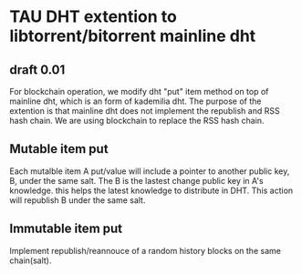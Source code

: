 # TAU DHT extention to libtorrent/bitorrent mainline dht
## draft 0.01
For blockchain operation, we modify dht "put" item method on top of mainline dht, which is an form of kademilia dht. 
The purpose of the extention is that mainline dht does not implement the republish and RSS hash chain. We are using blockchain to replace the RSS hash chain. 
## Mutable item put
Each mutalble item A put/value will include a pointer to another public key, B, under the same salt. The B is the lastest change public key in A's knowledge. this helps the latest knowledge to distribute in DHT. 
This action will republish B under the same salt. 
## Immutable item put
Implement republish/reannouce of a random history blocks on the same chain(salt). 
